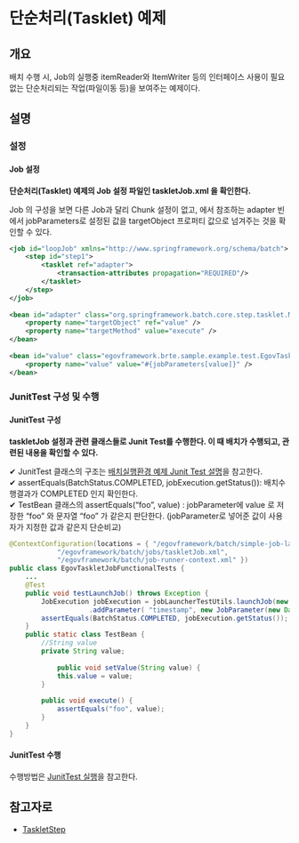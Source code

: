 # 단순처리(Tasklet) 예제

## 개요

배치 수행 시, Job의 실행중 itemReader와 ItemWriter 등의 인터페이스 사용이 필요없는 단순처리되는 작업(파일이동 등)을 보여주는 예제이다.

## 설명

### 설정

#### Job 설정

**단순처리(Tasklet) 예제의 Job 설정 파일인 taskletJob.xml 을 확인한다.**

Job 의 구성을 보면 다른 Job과 달리 Chunk 설정이 없고, <tasklet>에서 참조하는 adapter 빈에서 jobParameters로 설정된 값을 targetObject 프로퍼티 값으로 넘겨주는 것을 확인할 수 있다.

```xml
<job id="loopJob" xmlns="http://www.springframework.org/schema/batch">
	<step id="step1">
		<tasklet ref="adapter">
			<transaction-attributes propagation="REQUIRED"/>
		</tasklet>
	</step>
</job>
 
<bean id="adapter" class="org.springframework.batch.core.step.tasklet.MethodInvokingTaskletAdapter">
	<property name="targetObject" ref="value" />
	<property name="targetMethod" value="execute" />
</bean>
 
<bean id="value" class="egovframework.brte.sample.example.test.EgovTaskletJobFunctionalTests$TestBean" scope="step">
	<property name="value" value="#{jobParameters[value]}" />
</bean>
```

### JunitTest 구성 및 수행

#### JunitTest 구성

**taskletJob 설정과 관련 클래스들로 Junit Test를 수행한다. 이 때 배치가 수행되고, 관련된 내용을 확인할 수 있다.**

✔ JunitTest 클래스의 구조는 [배치실행환경 예제 Junit Test 설명](./batch-example-run-junit-test.md)을 참고한다.   
✔ assertEquals(BatchStatus.COMPLETED, jobExecution.getStatus()): 배치수행결과가 COMPLETED 인지 확인한다.  
✔ TestBean 클래스의 assertEquals(“foo”, value) : jobParameter에 value 로 저장한 “foo” 와 문자열 “foo” 가 같은지 판단한다. (jobParameter로 넣어준 값이 사용자가 지정한 값과 같은지 단순비교)  

```java
@ContextConfiguration(locations = { "/egovframework/batch/simple-job-launcher-context.xml", 
			"/egovframework/batch/jobs/taskletJob.xml",
			"/egovframework/batch/job-runner-context.xml" })
public class EgovTaskletJobFunctionalTests {
	...
	@Test
	public void testLaunchJob() throws Exception {
		JobExecution jobExecution = jobLauncherTestUtils.launchJob(new JobParametersBuilder().addString("value", "foo")
					.addParameter( "timestamp", new JobParameter(new Date().getTime())).toJobParameters());
		assertEquals(BatchStatus.COMPLETED, jobExecution.getStatus());
	}
	public static class TestBean {
		//String value
		private String value;
 
       		public void setValue(String value) {
			this.value = value;
		}
 
		public void execute() {
			assertEquals("foo", value);
		}
	}
}
```

#### JunitTest 수행

수행방법은 [JunitTest 실행](https://www.egovframe.go.kr/wiki/doku.php?id=egovframework:dev2:tst:test_case#test_case_%EC%8B%A4%ED%96%89)을 참고한다.


## 참고자로

- [TaskletStep](./batch-core-step-taskletstep)

